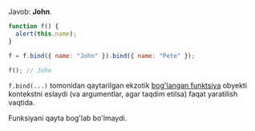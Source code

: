 Javob: **John**.

```js run no-beautify
function f() {
  alert(this.name);
}

f = f.bind({ name: "John" }).bind({ name: "Pete" });

f(); // John
```

`f.bind(...)` tomonidan qaytarilgan ekzotik [bog'langan funktsiya](https://tc39.github.io/ecma262/#sec-bound-function-exotic-objects) obyekti kontekstni eslaydi (va argumentlar, agar taqdim etilsa) faqat yaratilish vaqtida.

Funksiyani qayta bog'lab bo'lmaydi.
